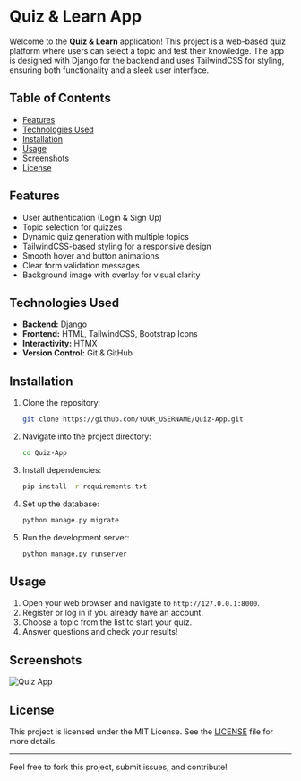 # Quiz & Learn App

Welcome to the **Quiz & Learn** application! This project is a web-based quiz platform where users can select a topic and test their knowledge. The app is designed with Django for the backend and uses TailwindCSS for styling, ensuring both functionality and a sleek user interface.

## Table of Contents

- [Features](#features)
- [Technologies Used](#technologies-used)
- [Installation](#installation)
- [Usage](#usage)
- [Screenshots](#screenshots)
- [License](#license)

## Features

- User authentication (Login & Sign Up)
- Topic selection for quizzes
- Dynamic quiz generation with multiple topics
- TailwindCSS-based styling for a responsive design
- Smooth hover and button animations
- Clear form validation messages
- Background image with overlay for visual clarity

## Technologies Used

- **Backend:** Django
- **Frontend:** HTML, TailwindCSS, Bootstrap Icons
- **Interactivity:** HTMX
- **Version Control:** Git & GitHub

## Installation

1. Clone the repository:
    ```bash
    git clone https://github.com/YOUR_USERNAME/Quiz-App.git
    ```
2. Navigate into the project directory:
    ```bash
    cd Quiz-App
    ```
3. Install dependencies:
    ```bash
    pip install -r requirements.txt
    ```
4. Set up the database:
    ```bash
    python manage.py migrate
    ```
5. Run the development server:
    ```bash
    python manage.py runserver
    ```

## Usage

1. Open your web browser and navigate to `http://127.0.0.1:8000`.
2. Register or log in if you already have an account.
3. Choose a topic from the list to start your quiz.
4. Answer questions and check your results!

## Screenshots

![Quiz App](path_to_screenshot)

## License

This project is licensed under the MIT License. See the [LICENSE](LICENSE) file for more details.

---

Feel free to fork this project, submit issues, and contribute!


